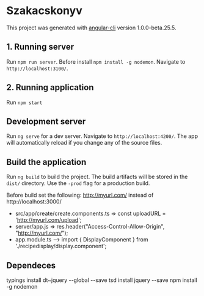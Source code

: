 # Szakacskonyv

This project was generated with [angular-cli](https://github.com/angular/angular-cli) version 1.0.0-beta.25.5.

## 1. Running server
Run `npm run server`. Before install `npm install -g nodemon`. Navigate to `http://localhost:3100/`.

## 2. Running application
Run `npm start`

## Development server
Run `ng serve` for a dev server. Navigate to `http://localhost:4200/`. The app will automatically reload if you change any of the source files.


## Build the application
Run `ng build` to build the project. The build artifacts will be stored in the `dist/` directory. Use the `-prod` flag for a production build.

Before build set the following: http://myurl.com/ instead of http://localhost:3000/
- src/app/create/create.components.ts => const uploadURL = 'http://myurl.com/upload';
- server/app.js => res.header("Access-Control-Allow-Origin", "http://myurl.com/");
- app.module.ts --> import { DisplayComponent } from './recipedisplay/display.component';


## Dependeces
typings install dt~jquery --global --save
tsd install jquery --save
npm install -g nodemon


